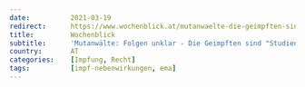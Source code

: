 ```yaml
---
date:          2021-03-19
redirect:      https://www.wochenblick.at/mutanwaelte-die-geimpften-sind-versuchskaninchen/
title:         Wochenblick
subtitle:      'Mutanwälte: Folgen unklar - Die Geimpften sind "Studienteilnehmer"'
country:       AT
categories:    [Impfung, Recht]
tags:          [impf-nebenwirkungen, ema]
---
```

